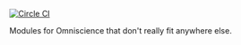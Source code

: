 [![Circle CI](https://circleci.com/gh/OffByNone/Omniscience-Utilities.svg?style=svg)](https://circleci.com/gh/OffByNone/Omniscience-Utilities)


Modules for Omniscience that don't really fit anywhere else.